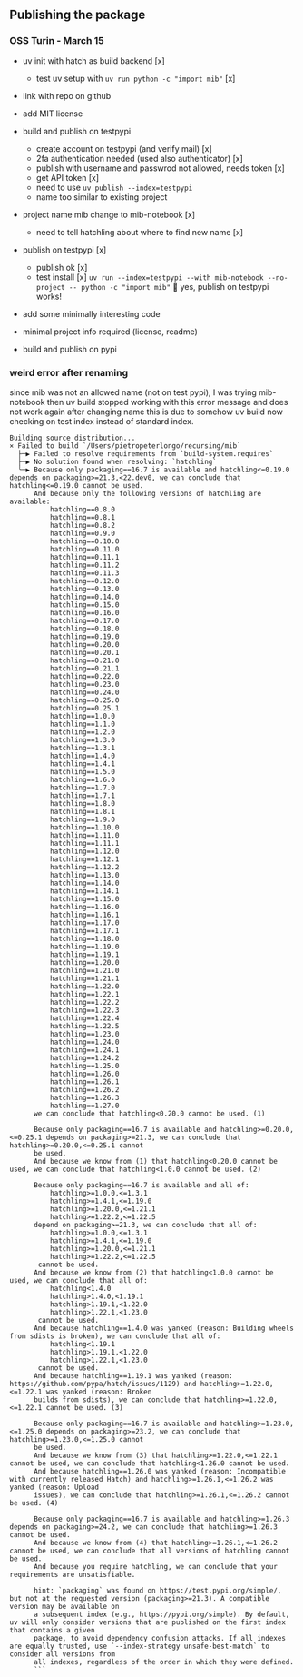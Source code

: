 ## Publishing the package

### OSS Turin - March 15

- uv init with hatch as build backend [x]
    - test uv setup with `uv run python -c "import mib"` [x]
- link with repo on github
- add MIT license
- build and publish on testpypi
    - create account on testpypi (and verify mail) [x]
    - 2fa authentication needed (used also authenticator) [x]
    - publish with username and passwrod not allowed, needs token [x]
    - get API token [x]
    - need to use `uv publish --index=testpypi`
    - name too similar to existing project
- project name mib change to mib-notebook [x]
  - need to tell hatchling about where to find new name [x]
- publish on testpypi [x]
  - publish ok [x]
  - test install [x]
    `uv run --index=testpypi --with mib-notebook --no-project -- python -c "import mib"`
🥳 yes, publish on testpypi works!


- add some minimally interesting code
- minimal project info required (license, readme)
- build and publish on pypi

### weird error after renaming

since mib was not an allowed name (not on test pypi), I was trying mib-notebook
then uv build stopped working with this error message and does not work again after changing name
this is due to somehow uv build now checking on test index instead of standard index.


```
Building source distribution...
× Failed to build `/Users/pietropeterlongo/recursing/mib`
  ├─▶ Failed to resolve requirements from `build-system.requires`
  ├─▶ No solution found when resolving: `hatchling`
  ╰─▶ Because only packaging==16.7 is available and hatchling<=0.19.0 depends on packaging>=21.3,<22.dev0, we can conclude that hatchling<=0.19.0 cannot be used.
      And because only the following versions of hatchling are available:
          hatchling==0.8.0
          hatchling==0.8.1
          hatchling==0.8.2
          hatchling==0.9.0
          hatchling==0.10.0
          hatchling==0.11.0
          hatchling==0.11.1
          hatchling==0.11.2
          hatchling==0.11.3
          hatchling==0.12.0
          hatchling==0.13.0
          hatchling==0.14.0
          hatchling==0.15.0
          hatchling==0.16.0
          hatchling==0.17.0
          hatchling==0.18.0
          hatchling==0.19.0
          hatchling==0.20.0
          hatchling==0.20.1
          hatchling==0.21.0
          hatchling==0.21.1
          hatchling==0.22.0
          hatchling==0.23.0
          hatchling==0.24.0
          hatchling==0.25.0
          hatchling==0.25.1
          hatchling==1.0.0
          hatchling==1.1.0
          hatchling==1.2.0
          hatchling==1.3.0
          hatchling==1.3.1
          hatchling==1.4.0
          hatchling==1.4.1
          hatchling==1.5.0
          hatchling==1.6.0
          hatchling==1.7.0
          hatchling==1.7.1
          hatchling==1.8.0
          hatchling==1.8.1
          hatchling==1.9.0
          hatchling==1.10.0
          hatchling==1.11.0
          hatchling==1.11.1
          hatchling==1.12.0
          hatchling==1.12.1
          hatchling==1.12.2
          hatchling==1.13.0
          hatchling==1.14.0
          hatchling==1.14.1
          hatchling==1.15.0
          hatchling==1.16.0
          hatchling==1.16.1
          hatchling==1.17.0
          hatchling==1.17.1
          hatchling==1.18.0
          hatchling==1.19.0
          hatchling==1.19.1
          hatchling==1.20.0
          hatchling==1.21.0
          hatchling==1.21.1
          hatchling==1.22.0
          hatchling==1.22.1
          hatchling==1.22.2
          hatchling==1.22.3
          hatchling==1.22.4
          hatchling==1.22.5
          hatchling==1.23.0
          hatchling==1.24.0
          hatchling==1.24.1
          hatchling==1.24.2
          hatchling==1.25.0
          hatchling==1.26.0
          hatchling==1.26.1
          hatchling==1.26.2
          hatchling==1.26.3
          hatchling==1.27.0
      we can conclude that hatchling<0.20.0 cannot be used. (1)

      Because only packaging==16.7 is available and hatchling>=0.20.0,<=0.25.1 depends on packaging>=21.3, we can conclude that hatchling>=0.20.0,<=0.25.1 cannot
      be used.
      And because we know from (1) that hatchling<0.20.0 cannot be used, we can conclude that hatchling<1.0.0 cannot be used. (2)

      Because only packaging==16.7 is available and all of:
          hatchling>=1.0.0,<=1.3.1
          hatchling>=1.4.1,<=1.19.0
          hatchling>=1.20.0,<=1.21.1
          hatchling>=1.22.2,<=1.22.5
      depend on packaging>=21.3, we can conclude that all of:
          hatchling>=1.0.0,<=1.3.1
          hatchling>=1.4.1,<=1.19.0
          hatchling>=1.20.0,<=1.21.1
          hatchling>=1.22.2,<=1.22.5
       cannot be used.
      And because we know from (2) that hatchling<1.0.0 cannot be used, we can conclude that all of:
          hatchling<1.4.0
          hatchling>1.4.0,<1.19.1
          hatchling>1.19.1,<1.22.0
          hatchling>1.22.1,<1.23.0
       cannot be used.
      And because hatchling==1.4.0 was yanked (reason: Building wheels from sdists is broken), we can conclude that all of:
          hatchling<1.19.1
          hatchling>1.19.1,<1.22.0
          hatchling>1.22.1,<1.23.0
       cannot be used.
      And because hatchling==1.19.1 was yanked (reason: https://github.com/pypa/hatch/issues/1129) and hatchling>=1.22.0,<=1.22.1 was yanked (reason: Broken
      builds from sdists), we can conclude that hatchling>=1.22.0,<=1.22.1 cannot be used. (3)

      Because only packaging==16.7 is available and hatchling>=1.23.0,<=1.25.0 depends on packaging>=23.2, we can conclude that hatchling>=1.23.0,<=1.25.0 cannot
      be used.
      And because we know from (3) that hatchling>=1.22.0,<=1.22.1 cannot be used, we can conclude that hatchling<1.26.0 cannot be used.
      And because hatchling==1.26.0 was yanked (reason: Incompatible with currently released Hatch) and hatchling>=1.26.1,<=1.26.2 was yanked (reason: Upload
      issues), we can conclude that hatchling>=1.26.1,<=1.26.2 cannot be used. (4)

      Because only packaging==16.7 is available and hatchling>=1.26.3 depends on packaging>=24.2, we can conclude that hatchling>=1.26.3 cannot be used.
      And because we know from (4) that hatchling>=1.26.1,<=1.26.2 cannot be used, we can conclude that all versions of hatchling cannot be used.
      And because you require hatchling, we can conclude that your requirements are unsatisfiable.

      hint: `packaging` was found on https://test.pypi.org/simple/, but not at the requested version (packaging>=21.3). A compatible version may be available on
      a subsequent index (e.g., https://pypi.org/simple). By default, uv will only consider versions that are published on the first index that contains a given
      package, to avoid dependency confusion attacks. If all indexes are equally trusted, use `--index-strategy unsafe-best-match` to consider all versions from
      all indexes, regardless of the order in which they were defined.
      ```